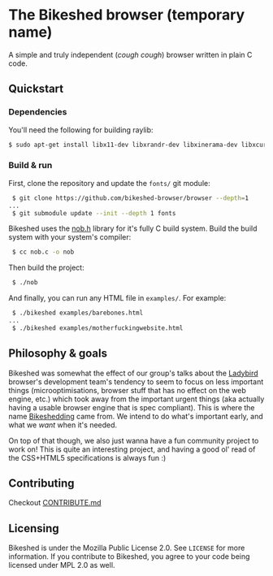 # The Bikeshed browser (temporary name)

A simple and truly independent (*cough cough*) browser written in plain C code.

## Quickstart
### Dependencies
You'll need the following for building raylib:
```sh
$ sudo apt-get install libx11-dev libxrandr-dev libxinerama-dev libxcursor-dev libxi-dev
```
### Build & run
First, clone the repository and update the `fonts/` git module:
```sh
 $ git clone https://github.com/bikeshed-browser/browser --depth=1
...
 $ git submodule update --init --depth 1 fonts
```
Bikeshed uses the [nob.h](https://github.com/tsoding/nob.h) library for it's fully C build system. Build the build system with your system's compiler:
```sh
 $ cc nob.c -o nob
```
Then build the project:
```sh
 $ ./nob
```
And finally, you can run any HTML file in `examples/`. For example:
```sh
 $ ./bikeshed examples/barebones.html
...
 $ ./bikeshed examples/motherfuckingwebsite.html
```

## Philosophy & goals
Bikeshed was somewhat the effect of our group's talks about the [Ladybird](https://github.com/LadybirdBrowser/ladybird) browser's development team's tendency to seem to focus on less important things (microoptimisations, browser stuff that has no effect on the web engine, etc.) which took away from the important urgent things (aka actually having a usable browser engine that is spec compliant). This is where the name [Bikeshedding](https://en.wikipedia.org/wiki/Law_of_triviality) came from. We intend to do what's important early, and what we *want* when it's needed.

On top of that though, we also just wanna have a fun community project to work on! This is quite an interesting project, and having a good ol' read of the CSS+HTML5 specifications is always fun :)

## Contributing
Checkout [CONTRIBUTE.md](#CONTRIBUTE.md)

## Licensing
Bikeshed is under the Mozilla Public License 2.0. See `LICENSE` for more information. If you contribute to Bikeshed, you agree to your code being licensed under MPL 2.0 as well.
